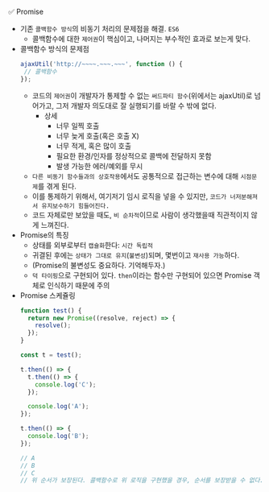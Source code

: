 ✅ Promise
* 기존 `콜백함수 방식`의 비동기 처리의 문제점을 해결. `ES6`
  * 콜백함수에 대한 `제어권`이 핵심이고, 나머지는 부수적인 효과로 보는게 맞다.
* 콜백함수 방식의 문제점
  ```javascript
  ajaxUtil('http://~~~~.~~~.~~~', function () {
   // 콜백함수
  });
  ```
  * 코드의 `제어권`이 개발자가 통제할 수 없는 `써드파티 함수`(위에서는 ajaxUtil)로 넘어가고, 그저 개발자 의도대로 잘 실행되기를 바랄 수 밖에 없다.
    * 상세
      * 너무 일찍 호출
      * 너무 늦게 호출(혹은 호출 X)
      * 너무 적게, 혹은 많이 호출
      * 필요한 환경/인자를 정상적으로 콜백에 전달하지 못함
      * 발생 가능한 에러/예외를 무시
  * `다른 비동기 함수들과의 상호작용`에서도 공통적으로 접근하는 변수에 대해 `시점문제`를 겪게 된다.
  * 이를 통제하기 위해서, 여기저기 임시 로직을 넣을 수 있지만, `코드가 너저분해져서 유지보수하기 힘들어진다.`
  * 코드 자체로만 보았을 때도, `비 순차적`이므로 사람이 생각했을때 직관적이지 않게 느껴진다.
* Promise의 특징
  * 상태를 외부로부터 `캡슐화`한다: `시간 독립적`
  * 귀결된 후에는 `상태가 그대로 유지`(`불변성`)되며, 몇번이고 `재사용 가능`하다.
  * (Promise의 불변성도 중요하다. 기억해두자.)
  * `덕 타이핑`으로 구현되어 있다. `then`이라는 함수만 구현되어 있으면 Promise 객체로 인식하기 때문에 주의
* Promise 스케쥴링
  ```javascript
  function test() {
    return new Promise((resolve, reject) => {
      resolve();
    });
  }

  const t = test();

  t.then(() => {
    t.then(() => {
      console.log('C');
    });

    console.log('A');
  });

  t.then(() => {
    console.log('B');
  });

  // A
  // B
  // C
  // 위 순서가 보장된다. 콜백함수로 위 로직을 구현했을 경우, 순서를 보장받을 수 없다.
  ```